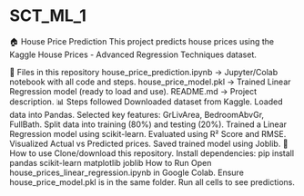 # SCT_ML_1
🏠 House Price Prediction
This project predicts house prices using the Kaggle House Prices - Advanced Regression Techniques dataset.

📂 Files in this repository
house_price_prediction.ipynb → Jupyter/Colab notebook with all code and steps.
house_price_model.pkl → Trained Linear Regression model (ready to load and use).
README.md → Project description.
📊 Steps followed
Downloaded dataset from Kaggle.
Loaded data into Pandas.
Selected key features: GrLivArea, BedroomAbvGr, FullBath.
Split data into training (80%) and testing (20%).
Trained a Linear Regression model using scikit-learn.
Evaluated using R² Score and RMSE.
Visualized Actual vs Predicted prices.
Saved trained model using Joblib.
🚀 How to use
Clone/download this repository.
Install dependencies:
pip install pandas scikit-learn matplotlib joblib
How to Run
Open house_prices_linear_regression.ipynb in Google Colab.
Ensure house_price_model.pkl is in the same folder.
Run all cells to see predictions.

